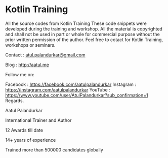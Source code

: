 # Kotlin Training
All the source codes from Kotlin Training
These code snippets were developed during the training and workshop. All the material is copyrighted and shall not be used in part or whole for commercial purpose without the prior written permission of the author. Feel free to cotact for Kotlin Training, workshops or seminars.

Contact : atul.palandurkar@gmail.com

Blog : http://aatul.me

Follow me on:

Facebook : https://facebook.com/aatulpalandurkar
Instagram : https://instagram.com/aatulpalandurkar
YouTube : https://www.youtube.com/user/AtulPalandurkar?sub_confirmation=1
Regards.

Aatul Palandurkar

International Trainer and Author

12 Awards till date

14+ years of experience

Trained more than 500000 candidates globally
